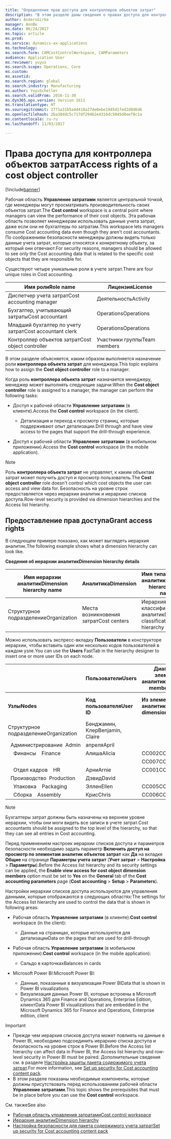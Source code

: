 ```yaml
---
title: "Определение прав доступа для контроллеров объектов затрат"
description: "В этом разделе даны сведения о правах доступа для контроллеров объектов затрат."
author: AndersGirke
manager: AnnBe
ms.date: 06/24/2017
ms.topic: article
ms.prod: 
ms.service: dynamics-ax-applications
ms.technology: 
ms.search.form: CAMCostControlWorkspace, CAMParameters
audience: Application User
ms.reviewer: yuyus
ms.search.scope: Operations, Core
ms.custom: 
ms.assetid: 
ms.search.region: global
ms.search.industry: Manufacturing
ms.author: YuyuScheller
ms.search.validFrom: 2016-11-30
ms.dyn365.ops.version: Version 1611
ms.translationtype: HT
ms.sourcegitcommit: 2771a31b5a4d418a27de0ebe1945d1fed2d8d6d6
ms.openlocfilehash: 2ba38ddc5c717df29462e4316dc5045d0eef8c1a
ms.contentlocale: ru-ru
ms.lasthandoff: 11/03/2017

---
```


# <a name="access-rights-of-a-cost-object-controller"></a><span data-ttu-id="c7910-103">Права доступа для контроллера объектов затрат</span><span class="sxs-lookup"><span data-stu-id="c7910-103">Access rights of a cost object controller</span></span>

[!include[banner](../includes/banner.md)]

<span data-ttu-id="c7910-104">Рабочая область **Управление затратами** является центральной точкой, где менеджеры могут просматривать производительность своих объектов затрат.</span><span class="sxs-lookup"><span data-stu-id="c7910-104">The **Cost control** workspace is a central point where managers can view the performance of their cost objects.</span></span> <span data-ttu-id="c7910-105">Эта рабочая область позволяет менеджерам использовать данные учета затрат, даже если они не бухгалтеры по затратам.</span><span class="sxs-lookup"><span data-stu-id="c7910-105">This workspace lets managers consume Cost accounting data even though they aren't cost accountants.</span></span> <span data-ttu-id="c7910-106">По соображениям безопасности менеджеры должны видеть только данные учета затрат, которые относятся к конкретному объекту, за который они отвечают.</span><span class="sxs-lookup"><span data-stu-id="c7910-106">For security reasons, managers should be allowed to see only the Cost accounting data that is related to the specific cost objects that they are responsible for.</span></span>

<span data-ttu-id="c7910-107">Существуют четыре уникальные роли в учете затрат.</span><span class="sxs-lookup"><span data-stu-id="c7910-107">There are four unique roles in Cost accounting.</span></span>

| <span data-ttu-id="c7910-108">Имя роли</span><span class="sxs-lookup"><span data-stu-id="c7910-108">Role name</span></span>               | <span data-ttu-id="c7910-109">Лицензия</span><span class="sxs-lookup"><span data-stu-id="c7910-109">License</span></span>      |
|-------------------------|--------------|
| <span data-ttu-id="c7910-110">Диспетчер учета затрат</span><span class="sxs-lookup"><span data-stu-id="c7910-110">Cost accounting manager</span></span> | <span data-ttu-id="c7910-111">Деятельность</span><span class="sxs-lookup"><span data-stu-id="c7910-111">Activity</span></span>     |
| <span data-ttu-id="c7910-112">Бухгалтер, учитывающий затраты</span><span class="sxs-lookup"><span data-stu-id="c7910-112">Cost accountant</span></span>         | <span data-ttu-id="c7910-113">Operations</span><span class="sxs-lookup"><span data-stu-id="c7910-113">Operations</span></span>   |
| <span data-ttu-id="c7910-114">Младший бухгалтер по учету затрат</span><span class="sxs-lookup"><span data-stu-id="c7910-114">Cost accountant clerk</span></span>   | <span data-ttu-id="c7910-115">Operations</span><span class="sxs-lookup"><span data-stu-id="c7910-115">Operations</span></span>   |
| <span data-ttu-id="c7910-116">Контроллер объектов затрат</span><span class="sxs-lookup"><span data-stu-id="c7910-116">Cost object controller</span></span>  | <span data-ttu-id="c7910-117">Участники группы</span><span class="sxs-lookup"><span data-stu-id="c7910-117">Team members</span></span> |

<span data-ttu-id="c7910-118">В этом разделе объясняется, каким образом выполняется назначение роли **контроллера объекта затрат** для менеджера.</span><span class="sxs-lookup"><span data-stu-id="c7910-118">This topic explains how to assign the **Cost object controller** role to a manager.</span></span>

<span data-ttu-id="c7910-119">Когда роль **контроллера объекта затрат** назначается менеджеру, менеджер может выполнять следующие задачи:</span><span class="sxs-lookup"><span data-stu-id="c7910-119">When the **Cost object controller** role is assigned to a manager, the manager can perform the following tasks:</span></span>

- <span data-ttu-id="c7910-120">Доступ к рабочей области **Управление затратами** (в клиенте).</span><span class="sxs-lookup"><span data-stu-id="c7910-120">Access the **Cost control** workspace (in the client).</span></span>

    - <span data-ttu-id="c7910-121">Детализация и переход к просмотр страниц, которые поддерживают опыт детализации.</span><span class="sxs-lookup"><span data-stu-id="c7910-121">Drill through and have view access to the pages that support the drill-through experience.</span></span>

- <span data-ttu-id="c7910-122">Доступ к рабочей области **Управление затратами** (в мобильном приложении).</span><span class="sxs-lookup"><span data-stu-id="c7910-122">Access the **Cost control** workspace (in the mobile application).</span></span>

> [!NOTE]
> <span data-ttu-id="c7910-123">Роль **контроллера объекта затрат** не управляет, к каким объектам затрат может получить доступ и просмотр пользователь.</span><span class="sxs-lookup"><span data-stu-id="c7910-123">The **Cost object controller** role doesn't control which cost objects the user can access and view data for.</span></span> <span data-ttu-id="c7910-124">Безопасность на уровне строк предоставляется через иерархии аналитик и иерархию списков доступа.</span><span class="sxs-lookup"><span data-stu-id="c7910-124">Row-level security is provided via dimension hierarchies and the Access list hierarchy.</span></span>

## <a name="grant-access-rights"></a><span data-ttu-id="c7910-125">Предоставление прав доступа</span><span class="sxs-lookup"><span data-stu-id="c7910-125">Grant access rights</span></span>
<span data-ttu-id="c7910-126">В следующем примере показано, как может выглядеть иерархия аналитик.</span><span class="sxs-lookup"><span data-stu-id="c7910-126">The following example shows what a dimension hierarchy can look like.</span></span>

<span data-ttu-id="c7910-127">**Сведения об иерархии аналитик**</span><span class="sxs-lookup"><span data-stu-id="c7910-127">**Dimension hierarchy details**</span></span>

| <span data-ttu-id="c7910-128">Имя иерархии аналитик</span><span class="sxs-lookup"><span data-stu-id="c7910-128">Dimension hierarchy name</span></span> | <span data-ttu-id="c7910-129">Аналитика</span><span class="sxs-lookup"><span data-stu-id="c7910-129">Dimension</span></span>    | <span data-ttu-id="c7910-130">Имя типа иерархии аналитик</span><span class="sxs-lookup"><span data-stu-id="c7910-130">Dimension hierarchy type name</span></span>      | <span data-ttu-id="c7910-131">Иерархия списков доступа</span><span class="sxs-lookup"><span data-stu-id="c7910-131">Access list hierarchy</span></span> |
|--------------------------|--------------|------------------------------------|-----------------------|
| <span data-ttu-id="c7910-132">Cтруктурное подразделение</span><span class="sxs-lookup"><span data-stu-id="c7910-132">Organization</span></span>             | <span data-ttu-id="c7910-133">Места возникновения затрат</span><span class="sxs-lookup"><span data-stu-id="c7910-133">Cost centers</span></span> | <span data-ttu-id="c7910-134">Иерархия классификации аналитик</span><span class="sxs-lookup"><span data-stu-id="c7910-134">Dimension classification hierarchy</span></span> | <span data-ttu-id="c7910-135">**Да**</span><span class="sxs-lookup"><span data-stu-id="c7910-135">**Yes**</span></span>               |

<span data-ttu-id="c7910-136">Можно использовать экспресс-вкладку **Пользователи** в конструкторе иерархии, чтобы вставить один или несколько кодов пользователей в каждом узле.</span><span class="sxs-lookup"><span data-stu-id="c7910-136">You can use the **Users** FastTab in the hierarchy designer to insert one or more user IDs on each node.</span></span>

|                                   | <span data-ttu-id="c7910-137">Пользователи</span><span class="sxs-lookup"><span data-stu-id="c7910-137">Users</span></span>            | <span data-ttu-id="c7910-138">Диапазоны элементов аналитики</span><span class="sxs-lookup"><span data-stu-id="c7910-138">Dimension member ranges</span></span>   |                         |
|-----------------------------------|------------------|---------------------------|-------------------------|
| <span data-ttu-id="c7910-139">**Узлы**</span><span class="sxs-lookup"><span data-stu-id="c7910-139">**Nodes**</span></span>                         | <span data-ttu-id="c7910-140">**Код пользователя**</span><span class="sxs-lookup"><span data-stu-id="c7910-140">**User ID**</span></span>      | <span data-ttu-id="c7910-141">**Из элемента аналитики**</span><span class="sxs-lookup"><span data-stu-id="c7910-141">**From dimension member**</span></span> | <span data-ttu-id="c7910-142">**В элемент аналитики**</span><span class="sxs-lookup"><span data-stu-id="c7910-142">**To dimension member**</span></span> |
| <span data-ttu-id="c7910-143">Cтруктурное подразделение</span><span class="sxs-lookup"><span data-stu-id="c7910-143">Organization</span></span>                      | <span data-ttu-id="c7910-144">Бенджамин, Клер</span><span class="sxs-lookup"><span data-stu-id="c7910-144">Benjamin, Claire</span></span> |                           |                         |
| <span data-ttu-id="c7910-145">&nbsp;&nbsp;Администрирование</span><span class="sxs-lookup"><span data-stu-id="c7910-145">&nbsp;&nbsp;Admin</span></span>                 | <span data-ttu-id="c7910-146">апреля</span><span class="sxs-lookup"><span data-stu-id="c7910-146">April</span></span>            |                           |                         |
| <span data-ttu-id="c7910-147">&nbsp;&nbsp;&nbsp;&nbsp;Финансы</span><span class="sxs-lookup"><span data-stu-id="c7910-147">&nbsp;&nbsp;&nbsp;&nbsp;Finance</span></span>   | <span data-ttu-id="c7910-148">Алиша</span><span class="sxs-lookup"><span data-stu-id="c7910-148">Alicia</span></span>           | <span data-ttu-id="c7910-149">CC002</span><span class="sxs-lookup"><span data-stu-id="c7910-149">CC002</span></span>                     | <span data-ttu-id="c7910-150">CC003</span><span class="sxs-lookup"><span data-stu-id="c7910-150">CC003</span></span>                   |
|                                   |                  | <span data-ttu-id="c7910-151">CC007</span><span class="sxs-lookup"><span data-stu-id="c7910-151">CC007</span></span>                     | <span data-ttu-id="c7910-152">CC007</span><span class="sxs-lookup"><span data-stu-id="c7910-152">CC007</span></span>                   |
| <span data-ttu-id="c7910-153">&nbsp;&nbsp;&nbsp;&nbsp;Отдел кадров</span><span class="sxs-lookup"><span data-stu-id="c7910-153">&nbsp;&nbsp;&nbsp;&nbsp;HR</span></span>        | <span data-ttu-id="c7910-154">Арни</span><span class="sxs-lookup"><span data-stu-id="c7910-154">Arnie</span></span>            | <span data-ttu-id="c7910-155">CC001</span><span class="sxs-lookup"><span data-stu-id="c7910-155">CC001</span></span>                     | <span data-ttu-id="c7910-156">CC001</span><span class="sxs-lookup"><span data-stu-id="c7910-156">CC001</span></span>                   |
| <span data-ttu-id="c7910-157">&nbsp;&nbsp;Производство</span><span class="sxs-lookup"><span data-stu-id="c7910-157">&nbsp;&nbsp;Production</span></span>            | <span data-ttu-id="c7910-158">Дэвид</span><span class="sxs-lookup"><span data-stu-id="c7910-158">David</span></span>            |                           |                         |
| <span data-ttu-id="c7910-159">&nbsp;&nbsp;&nbsp;&nbsp;Упаковка</span><span class="sxs-lookup"><span data-stu-id="c7910-159">&nbsp;&nbsp;&nbsp;&nbsp;Packaging</span></span> | <span data-ttu-id="c7910-160">Эллен</span><span class="sxs-lookup"><span data-stu-id="c7910-160">Ellen</span></span>            | <span data-ttu-id="c7910-161">CC005</span><span class="sxs-lookup"><span data-stu-id="c7910-161">CC005</span></span>                     | <span data-ttu-id="c7910-162">CC005</span><span class="sxs-lookup"><span data-stu-id="c7910-162">CC005</span></span>                   |
| <span data-ttu-id="c7910-163">&nbsp;&nbsp;&nbsp;&nbsp;Сборка</span><span class="sxs-lookup"><span data-stu-id="c7910-163">&nbsp;&nbsp;&nbsp;&nbsp;Assembly</span></span>  | <span data-ttu-id="c7910-164">Крис</span><span class="sxs-lookup"><span data-stu-id="c7910-164">Chris</span></span>            | <span data-ttu-id="c7910-165">CC006</span><span class="sxs-lookup"><span data-stu-id="c7910-165">CC006</span></span>                     | <span data-ttu-id="c7910-166">CC006</span><span class="sxs-lookup"><span data-stu-id="c7910-166">CC006</span></span>                   |

> [!NOTE]
> <span data-ttu-id="c7910-167">Бухгалтеры затрат должны быть назначены на верхнем уровне иерархии, чтобы они моги видеть все записи в учете затрат.</span><span class="sxs-lookup"><span data-stu-id="c7910-167">Cost accountants should be assigned to the top level of the hierarchy, so that they can see all entries in Cost accounting.</span></span>

<span data-ttu-id="c7910-168">Перед применением настроек иерархии списков доступа и параметров безопасности необходимо задать параметр **Включить доступ на просмотр по элементам аналитик объектов затрат** как **Да** на вкладке **Общие** на странице **Параметры учета затрат** (**Учет затрат** > **Настройка** > **Параметры**).</span><span class="sxs-lookup"><span data-stu-id="c7910-168">Before the Access list hierarchy and its security settings can be applied, the **Enable view access for cost object dimension members** option must be set to **Yes** on the **General** tab of the **Cost accounting parameters** page (**Cost accounting** > **Setup** > **Parameters**).</span></span>

<span data-ttu-id="c7910-169">Настройки иерархии списков доступа используются для управления данными, которые отображаются в следующих областях:</span><span class="sxs-lookup"><span data-stu-id="c7910-169">The settings for the Access list hierarchy are used to control the data that is shown in following areas:</span></span>

- <span data-ttu-id="c7910-170">Рабочая область **Управление затратами** (в клиенте):</span><span class="sxs-lookup"><span data-stu-id="c7910-170">**Cost control** workspace (in the client):</span></span>

    - <span data-ttu-id="c7910-171">Данные на страницах, которые используются для детализации</span><span class="sxs-lookup"><span data-stu-id="c7910-171">Data on the pages that are used for drill-through</span></span>

- <span data-ttu-id="c7910-172">Рабочая область **Управление затратами** (в мобильном приложении):</span><span class="sxs-lookup"><span data-stu-id="c7910-172">**Cost control** workspace (in the mobile application):</span></span>

    - <span data-ttu-id="c7910-173">Сальдо в карточках</span><span class="sxs-lookup"><span data-stu-id="c7910-173">Balances in cards</span></span>

- <span data-ttu-id="c7910-174">Microsoft Power BI:</span><span class="sxs-lookup"><span data-stu-id="c7910-174">Microsoft Power BI:</span></span>

    - <span data-ttu-id="c7910-175">Данные, показанные в визуализации Power BI</span><span class="sxs-lookup"><span data-stu-id="c7910-175">Data that is shown in Power BI visualizations</span></span>
    - <span data-ttu-id="c7910-176">Визуализация данных Power BI, которые встроены в Microsoft Dynamics 365 для Finance and Operations, Enterprise Edition, клиент</span><span class="sxs-lookup"><span data-stu-id="c7910-176">Data Power BI visualizations that are embedded in the Microsoft Dynamics 365 for Finance and Operations, Enterprise edition, client</span></span>

> [!IMPORTANT]
> - <span data-ttu-id="c7910-177">Прежде чем иерархия списков доступа может повлиять на данные в Power BI, необходимо подсоединить иерархию списка доступа и безопасность на уровне строк в Power BI.</span><span class="sxs-lookup"><span data-stu-id="c7910-177">Before the Access list hierarchy can affect data in Power BI, the Access list hierarchy and row-level security in Power BI must be paired.</span></span> <span data-ttu-id="c7910-178">Дополнительные сведения см. в разделе [Настройка защиты пакета содержимого учета затрат](../../dev-itpro/analytics/setup-security-cost-accounting-content-pack.md).</span><span class="sxs-lookup"><span data-stu-id="c7910-178">For more information, see [Set up security for Cost accounting content pack](../../dev-itpro/analytics/setup-security-cost-accounting-content-pack.md).</span></span>
> - <span data-ttu-id="c7910-179">В этом разделе показаны необходимые компоненты, которые должны присутствовать перед использованием рабочей области **Управление затратами**.</span><span class="sxs-lookup"><span data-stu-id="c7910-179">This topic shows the prerequisites that must be in place before you can use the **Cost control** workspace.</span></span>

<span data-ttu-id="c7910-180">См. также</span><span class="sxs-lookup"><span data-stu-id="c7910-180">See also</span></span>

- [<span data-ttu-id="c7910-181">Рабочая область управления затратами</span><span class="sxs-lookup"><span data-stu-id="c7910-181">Cost control workspace</span></span>](cost-control-workspace.md)
- [<span data-ttu-id="c7910-182">Иерархия аналитик</span><span class="sxs-lookup"><span data-stu-id="c7910-182">Dimension hierarchy</span></span>](dimension-hierarchy.md)
- [<span data-ttu-id="c7910-183">Настройка безопасности для пакета содержимого учета затрат</span><span class="sxs-lookup"><span data-stu-id="c7910-183">Set up security for Cost accounting content pack</span></span>](../../dev-itpro/analytics/setup-security-cost-accounting-content-pack.md)

